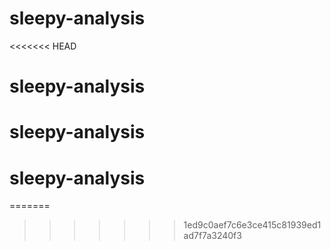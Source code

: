 # sleepy-analysis
<<<<<<< HEAD
# sleepy-analysis
# sleepy-analysis
# sleepy-analysis
=======
>>>>>>> 1ed9c0aef7c6e3ce415c81939ed1ad7f7a3240f3

